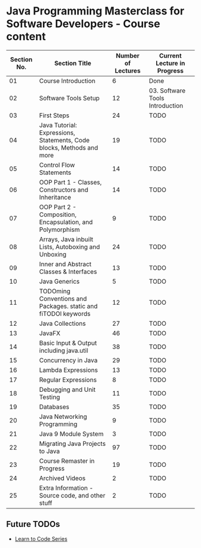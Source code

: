 # Java Programming Masterclass for Software Developers - Course content

| Section No. | Section Title                                                         | Number of Lectures | Current Lecture in Progress     |
| ----------- | --------------------------------------------------------------------- | ------------------ | ------------------------------- |
| 01          | Course Introduction                                                   | 6                  | Done                            |
| 02          | Software Tools Setup                                                  | 12                 | 03. Software Tools Introduction |
| 03          | First Steps                                                           | 24                 | TODO                            |
| 04          | Java Tutorial: Expressions, Statements, Code blocks, Methods and more | 19                 | TODO                            |
| 05          | Control Flow Statements                                               | 14                 | TODO                            |
| 06          | OOP Part 1 - Classes, Constructors and Inheritance                    | 14                 | TODO                            |
| 07          | OOP Part 2 - Composition, Encapsulation, and Polymorphism             | 9                  | TODO                            |
| 08          | Arrays, Java inbuilt Lists, Autoboxing and Unboxing                   | 24                 | TODO                            |
| 09          | Inner and Abstract Classes & Interfaces                               | 13                 | TODO                            |
| 10          | Java Generics                                                         | 5                  | TODO                            |
| 11          | TODOming Conventions and Packages. static and fiTODOl keywords        | 12                 | TODO                            |
| 12          | Java Collections                                                      | 27                 | TODO                            |
| 13          | JavaFX                                                                | 46                 | TODO                            |
| 14          | Basic Input & Output including java.util                              | 38                 | TODO                            |
| 15          | Concurrency in Java                                                   | 29                 | TODO                            |
| 16          | Lambda Expressions                                                    | 13                 | TODO                            |
| 17          | Regular Expressions                                                   | 8                  | TODO                            |
| 18          | Debugging and Unit Testing                                            | 11                 | TODO                            |
| 19          | Databases                                                             | 35                 | TODO                            |
| 20          | Java Networking Programming                                           | 9                  | TODO                            |
| 21          | Java 9 Module System                                                  | 3                  | TODO                            |
| 22          | Migrating Java Projects to Java                                       | 97                 | TODO                            |
| 23          | Course Remaster in Progress                                           | 19                 | TODO                            |
| 24          | Archived Videos                                                       | 2                  | TODO                            |
| 25          | Extra Information - Source code, and other stuff                      | 2                  | TODO                            |

## Future TODOs

- [Learn to Code Series](https://www.youtube.com/playlist?list=PLXtTjtWmQhg0N08o_oSaAantmQAu-1Xad)

